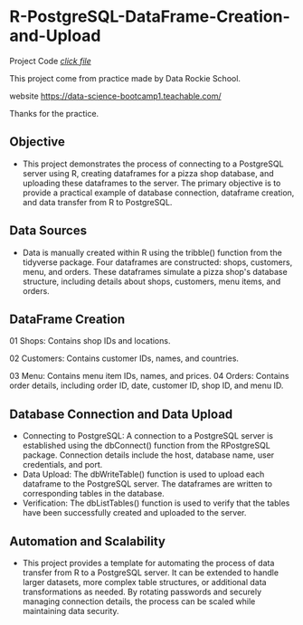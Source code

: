 
# R-PostgreSQL-DataFrame-Creation-and-Upload

Project Code [_click file_](https://github.com/tamakuku/data-science-bootcamp9/blob/main/Portfolio-Project/R-Data-Transformation/R-PostgreSQL-DataFrame-Creation-and-Upload/Connection-RPostgreSQL.R)

This project come from practice made by Data Rockie School.

website https://data-science-bootcamp1.teachable.com/

Thanks for the practice.

## Objective
- This project demonstrates the process of connecting to a PostgreSQL server using R, creating dataframes for a pizza shop database, and uploading these dataframes to the server. The primary objective is to provide a practical example of database connection, dataframe creation, and data transfer from R to PostgreSQL.

## Data Sources
- Data is manually created within R using the tribble() function from the tidyverse package. Four dataframes are constructed: shops, customers, menu, and orders. These dataframes simulate a pizza shop's database structure, including details about shops, customers, menu items, and orders.

## DataFrame Creation
01 Shops: Contains shop IDs and locations.

02 Customers: Contains customer IDs, names, and countries.

03 Menu: Contains menu item IDs, names, and prices.
04 Orders: Contains order details, including order ID, date, customer ID, shop ID, and menu ID.

## Database Connection and Data Upload
- Connecting to PostgreSQL: A connection to a PostgreSQL server is established using the dbConnect() function from the RPostgreSQL package. Connection details include the host, database name, user credentials, and port.
- Data Upload: The dbWriteTable() function is used to upload each dataframe to the PostgreSQL server. The dataframes are written to corresponding tables in the database.
- Verification: The dbListTables() function is used to verify that the tables have been successfully created and uploaded to the server.

## Automation and Scalability
- This project provides a template for automating the process of data transfer from R to a PostgreSQL server. It can be extended to handle larger datasets, more complex table structures, or additional data transformations as needed. By rotating passwords and securely managing connection details, the process can be scaled while maintaining data security.
